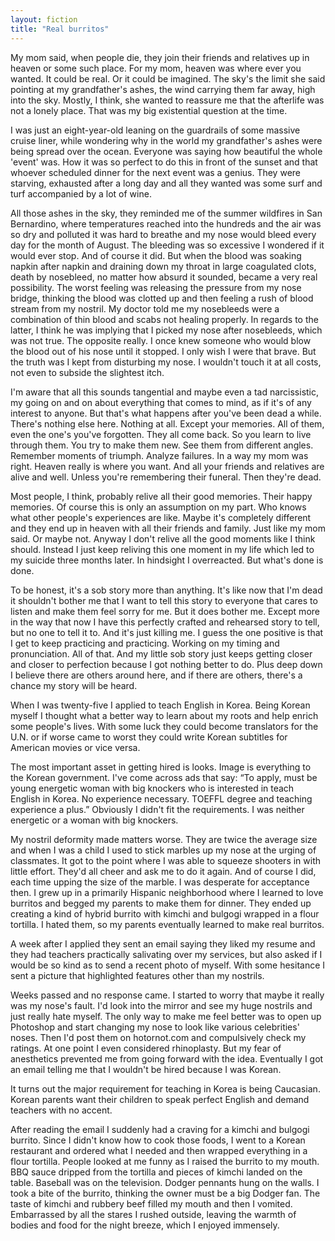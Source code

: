 ```yaml
---
layout: fiction
title: "Real burritos"
---
```


My mom said, when people die, they join their friends and relatives up in heaven or some such place. For my mom, heaven was where ever you wanted. It could be real. Or it could be imagined. The sky's the limit she said pointing at my grandfather's ashes, the wind carrying them far away, high into the sky. Mostly, I think, she wanted to reassure me that the afterlife was not a lonely place. That was my big existential question at the time.

I was just an eight-year-old leaning on the guardrails of some massive cruise liner, while wondering why in the world my grandfather's ashes were being spread over the ocean. Everyone was saying how beautiful the whole 'event' was. How it was so perfect to do this in front of the sunset and that whoever scheduled dinner for the next event was a genius. They were starving, exhausted after a long day and all they wanted was some surf and turf accompanied by a lot of wine.

All those ashes in the sky, they reminded me of the summer wildfires in San Bernardino, where temperatures reached into the hundreds and the air was so dry and polluted it was hard to breathe and my nose would bleed every day for the month of August. The bleeding was so excessive I wondered if it would ever stop. And of course it did. But when the blood was soaking napkin after napkin and draining down my throat in large coagulated clots, death by nosebleed, no matter how absurd it sounded, became a very real possibility. The worst feeling was releasing the pressure from my nose bridge, thinking the blood was clotted up and then feeling a rush of blood stream from my nostril. My doctor told me my nosebleeds were a combination of thin blood and scabs not healing properly. In regards to the latter, I think he was implying that I picked my nose after nosebleeds, which was not true. The opposite really. I once knew someone who would blow the blood out of his nose until it stopped. I only wish I were that brave. But the truth was I kept from disturbing my nose. I wouldn't touch it at all costs, not even to subside the slightest itch.

I'm aware that all this sounds tangential and maybe even a tad narcissistic, my going on and on about everything that comes to mind, as if it's of any interest to anyone. But that's what happens after you've been dead a while. There's nothing else here. Nothing at all. Except your memories. All of them, even the one's you've forgotten. They all come back. So you learn to live through them. You try to make them new. See them from different angles. Remember moments of triumph. Analyze failures. In a way my mom was right. Heaven really is where you want. And all your friends and relatives are alive and well. Unless you're remembering their funeral. Then they're dead.

Most people, I think, probably relive all their good memories. Their happy memories. Of course this is only an assumption on my part. Who knows what other people's experiences are like. Maybe it's completely different and they end up in heaven with all their friends and family. Just like my mom said. Or maybe not. Anyway I don't relive all the good moments like I think should. Instead I just keep reliving this one moment in my life which led to my suicide three months later. In hindsight I overreacted. But what's done is done.

To be honest, it's a sob story more than anything. It's like now that I'm dead it shouldn't bother me that I want to tell this story to everyone that cares to listen and make them feel sorry for me. But it does bother me. Except more in the way that now I have this perfectly crafted and rehearsed story to tell, but no one to tell it to. And it's just killing me. I guess the one positive is that I get to keep practicing and practicing. Working on my timing and pronunciation. All of that. And my little sob story just keeps getting closer and closer to perfection because I got nothing better to do. Plus deep down I believe there are others around here, and if there are others, there's a chance my story will be heard.

When I was twenty-five I applied to teach English in Korea. Being Korean myself I thought what a better way to learn about my roots and help enrich some people's lives. With some luck they could become translators for the U.N. or if worse came to worst they could write Korean subtitles for American movies or vice versa.

The most important asset in getting hired is looks. Image is everything to the Korean government. I've come across ads that say: “To apply, must be young energetic woman with big knockers who is interested in teach English in Korea. No experience necessary. TOEFFL degree and teaching experience a plus.” Obviously I didn't fit the requirements. I was neither energetic or a woman with big knockers.

My nostril deformity made matters worse. They are twice the average size and when I was a child I used to stick marbles up my nose at the urging of classmates. It got to the point where I was able to squeeze shooters in with little effort. They'd all cheer and ask me to do it again. And of course I did, each time upping the size of the marble. I was desperate for acceptance then. I grew up in a primarily Hispanic neighborhood where I learned to love burritos and begged my parents to make them for dinner. They ended up creating a kind of hybrid burrito with kimchi and bulgogi wrapped in a flour tortilla. I hated them, so my parents eventually learned to make real burritos.

A week after I applied they sent an email saying they liked my resume and they had teachers practically salivating over my services, but also asked if I would be so kind as to send a recent photo of myself. With some hesitance I sent a picture that highlighted features other than my nostrils.

Weeks passed and no response came. I started to worry that maybe it really was my nose's fault. I'd look into the mirror and see my huge nostrils and just really hate myself. The only way to make me feel better was to open up Photoshop and start changing my nose to look like various celebrities' noses. Then I'd post them on hotornot.com and compulsively check my ratings. At one point I even considered rhinoplasty. But my fear of anesthetics prevented me from going forward with the idea. Eventually I got an email telling me that I wouldn't be hired because I was Korean.

It turns out the major requirement for teaching in Korea is being Caucasian. Korean parents want their children to speak perfect English and demand teachers with no accent.

After reading the email I suddenly had a craving for a kimchi and bulgogi burrito. Since I didn't know how to cook those foods, I went to a Korean restaurant and ordered what I needed and then wrapped everything in a flour tortilla. People looked at me funny as I raised the burrito to my mouth. BBQ sauce dripped from the tortilla and pieces of kimchi landed on the table. Baseball was on the television. Dodger pennants hung on the walls. I took a bite of the burrito, thinking the owner must be a big Dodger fan. The taste of kimchi and rubbery beef filled my mouth and then I vomited. Embarrassed by all the stares I rushed outside, leaving the warmth of bodies and food for the night breeze, which I enjoyed immensely.
